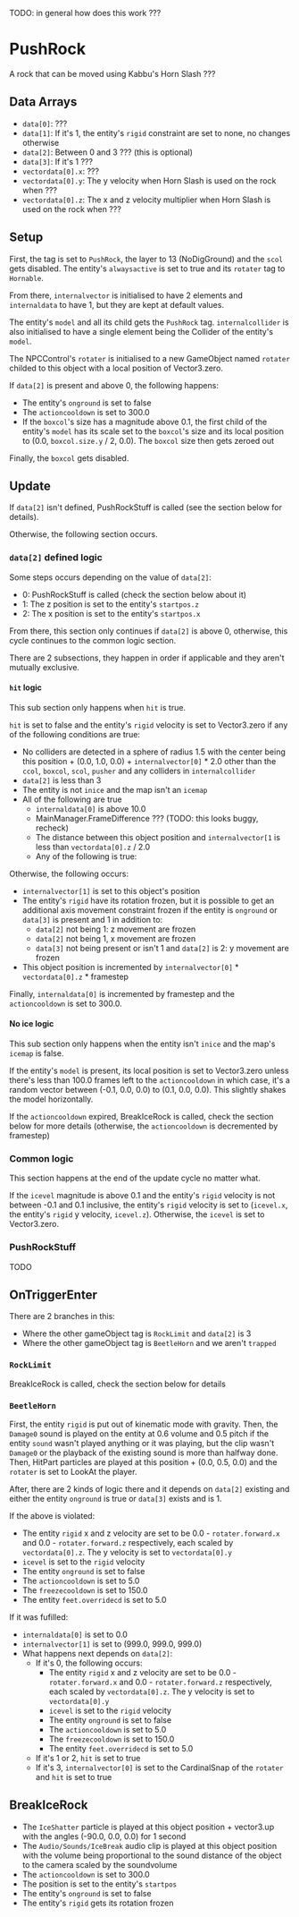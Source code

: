 TODO: in general how does this work ???

# PushRock
A rock that can be moved using Kabbu's Horn Slash ???

## Data Arrays
- `data[0]`: ???
- `data[1]`: If it's 1, the entity's `rigid` constraint are set to none, no changes otherwise
- `data[2]`: Between 0 and 3 ??? (this is optional)
- `data[3]`: If it's 1 ???
- `vectordata[0].x`: ???
- `vectordata[0].y`: The y velocity when Horn Slash is used on the rock when ???
- `vectordata[0].z`: The x and z velocity multiplier when Horn Slash is used on the rock when ???

## Setup
First, the tag is set to `PushRock`, the layer to 13 (NoDigGround) and the `scol` gets disabled. The entity's `alwaysactive` is set to true and its `rotater` tag to `Hornable`.

From there, `internalvector` is initialised to have 2 elements and `internaldata` to have 1, but they are kept at default values.

The entity's `model` and all its child gets the `PushRock` tag. `internalcollider` is also initialised to have a single element being the Collider of the entity's `model`.

The NPCControl's `rotater` is initialised to a new GameObject named `rotater` childed to this object with a local position of Vector3.zero.

If `data[2]` is present and above 0, the following happens:
- The entity's `onground` is set to false
- The `actioncooldown` is set to 300.0
- If the `boxcol`'s size has a magnitude above 0.1, the first child of the entity's `model` has its scale set to the `boxcol`'s size and its local position to (0.0, `boxcol.size.y` / 2, 0.0). The `boxcol` size then gets zeroed out

Finally, the `boxcol` gets disabled.

## Update
If `data[2]` isn't defined, PushRockStuff is called (see the section below for details).

Otherwise, the following section occurs.

### `data[2]` defined logic
Some steps occurs depending on the value of `data[2]`:
- 0: PushRockStuff is called (check the section below about it)
- 1: The z position is set to the entity's `startpos.z`
- 2: The x position is set to the entity's `startpos.x`

From there, this section only continues if `data[2]` is above 0, otherwise, this cycle continues to the common logic section. 

There are 2 subsections, they happen in order if applicable and they aren't mutually exclusive.

#### `hit` logic
This sub section only happens when `hit` is true.

`hit` is set to false and the entity's `rigid` velocity is set to Vector3.zero if any of the following conditions are true:
- No colliders are detected in a sphere of radius 1.5 with the center being this position + (0.0, 1.0, 0.0) + `internalvector[0]` * 2.0 other than the `ccol`, `boxcol`, `scol`, `pusher` and any colliders in `internalcollider`
- `data[2]` is less than 3
- The entity is not `inice` and the map isn't an `icemap`
- All of the following are true
  - `internaldata[0]` is above 10.0
  - MainManager.FrameDifference ??? (TODO: this looks buggy, recheck)
  - The distance between this object position and `internalvector[1` is less than `vectordata[0].z` / 2.0
  - Any of the following is true:

Otherwise, the following occurs:
- `internalvector[1]` is set to this object's position
- The entity's `rigid` have its rotation frozen, but it is possible to get an additional axis movement constraint frozen if the entity is `onground` or `data[3]` is present and 1 in addition to:
  - `data[2]` not being 1: z movement are frozen
  - `data[2]` not being 1, x movement are frozen
  - `data[3]` not being present or isn't 1 and `data[2]` is 2: y movement are frozen
- This object position is incremented by `internalvector[0]` * `vectordata[0].z` * framestep

Finally, `internaldata[0]` is incremented by framestep and the `actioncooldown` is set to 300.0.

#### No ice logic
This sub section only happens when the entity isn't `inice` and the map's `icemap` is false.

If the entity's `model` is present, its local position is set to Vector3.zero unless there's less than 100.0 frames left to the `actioncooldown` in which case, it's a random vector between (-0.1, 0.0, 0.0) to (0.1, 0.0, 0.0). This slightly shakes the model horizontally.

If the `actioncooldown` expired, BreakIceRock is called, check the section below for more details (otherwise, the `actioncooldown` is decremented by framestep)

### Common logic
This section happens at the end of the update cycle no matter what.

If the `icevel` magnitude is above 0.1 and the entity's `rigid` velocity is not between -0.1 and 0.1 inclusive, the entity's `rigid` velocity is set to (`icevel.x`, the entity's `rigid` y velocity, `icevel.z`). Otherwise, the `icevel` is set to Vector3.zero.

### PushRockStuff
TODO

## OnTriggerEnter
There are 2 branches in this:
- Where the other gameObject tag is `RockLimit` and `data[2]` is 3
- Where the other gameObject tag is `BeetleHorn` and we aren't `trapped`

### `RockLimit`
BreakIceRock is called, check the section below for details

### `BeetleHorn`
First, the entity `rigid` is put out of kinematic mode with gravity. Then, the `Damage0` sound is played on the entity at 0.6 volume and 0.5 pitch if the entity `sound` wasn't played anything or it was playing, but the clip wasn't `Damage0` or the playback of the existing sound is more than halfway done. Then, HitPart particles are played at this position + (0.0, 0.5, 0.0) and the `rotater` is set to LookAt the player.

After, there are 2 kinds of logic there and it depends on `data[2]` existing and either the entity `onground` is true or `data[3]` exists and is 1.

If the above is violated:
- The entity `rigid` x and z velocity are set to be 0.0 - `rotater.forward.x` and 0.0 - `rotater.forward.z` respectively, each scaled by `vectordata[0].z`. The y velocity is set to `vectordata[0].y`
- `icevel` is set to the `rigid` velocity
- The entity `onground` is set to false
- The `actioncooldown` is set to 5.0
- The `freezecooldown` is set to 150.0
- The entity `feet.overridecd` is set to 5.0

If it was fufilled:
- `internaldata[0]` is set to 0.0
- `internalvector[1]` is set to (999.0, 999.0, 999.0)
- What happens next depends on `data[2]`:
  - If it's 0, the following occurs:
    - The entity `rigid` x and z velocity are set to be 0.0 - `rotater.forward.x` and 0.0 - `rotater.forward.z` respectively, each scaled by `vectordata[0].z`. The y velocity is set to `vectordata[0].y`
    - `icevel` is set to the `rigid` velocity
    - The entity `onground` is set to false
    - The `actioncooldown` is set to 5.0
    - The `freezecooldown` is set to 150.0
    - The entity `feet.overridecd` is set to 5.0
  - If it's 1 or 2, `hit` is set to true
  - If it's 3, `internalvector[0]` is set to the CardinalSnap of the `rotater` and `hit` is set to true 

## BreakIceRock
- The `IceShatter` particle is played at this object position + vector3.up with the angles (-90.0, 0.0, 0.0) for 1 second
- The `Audio/Sounds/IceBreak` audio clip is played at this object position with the volume being proportional to the sound distance of the object to the camera scaled by the soundvolume
- The `actioncooldown` is set to 300.0
- The position is set to the entity's `startpos`
- The entity's `onground` is set to false
- The entity's `rigid` gets its rotation frozen